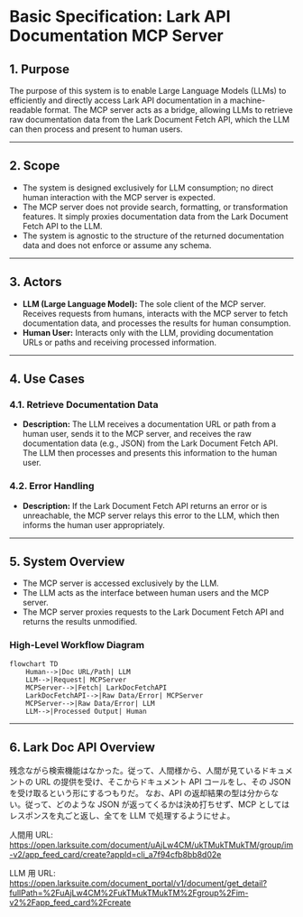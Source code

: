 # Basic Specification: Lark API Documentation MCP Server

## 1. Purpose

The purpose of this system is to enable Large Language Models (LLMs) to efficiently and directly access Lark API documentation in a machine-readable format. The MCP server acts as a bridge, allowing LLMs to retrieve raw documentation data from the Lark Document Fetch API, which the LLM can then process and present to human users.

---

## 2. Scope

- The system is designed exclusively for LLM consumption; no direct human interaction with the MCP server is expected.
- The MCP server does not provide search, formatting, or transformation features. It simply proxies documentation data from the Lark Document Fetch API to the LLM.
- The system is agnostic to the structure of the returned documentation data and does not enforce or assume any schema.

---

## 3. Actors

- **LLM (Large Language Model):** The sole client of the MCP server. Receives requests from humans, interacts with the MCP server to fetch documentation data, and processes the results for human consumption.
- **Human User:** Interacts only with the LLM, providing documentation URLs or paths and receiving processed information.

---

## 4. Use Cases

### 4.1. Retrieve Documentation Data

- **Description:** The LLM receives a documentation URL or path from a human user, sends it to the MCP server, and receives the raw documentation data (e.g., JSON) from the Lark Document Fetch API. The LLM then processes and presents this information to the human user.

### 4.2. Error Handling

- **Description:** If the Lark Document Fetch API returns an error or is unreachable, the MCP server relays this error to the LLM, which then informs the human user appropriately.

---

## 5. System Overview

- The MCP server is accessed exclusively by the LLM.
- The LLM acts as the interface between human users and the MCP server.
- The MCP server proxies requests to the Lark Document Fetch API and returns the results unmodified.

### High-Level Workflow Diagram

```mermaid
flowchart TD
    Human-->|Doc URL/Path| LLM
    LLM-->|Request| MCPServer
    MCPServer-->|Fetch| LarkDocFetchAPI
    LarkDocFetchAPI-->|Raw Data/Error| MCPServer
    MCPServer-->|Raw Data/Error| LLM
    LLM-->|Processed Output| Human
```

---

## 6. Lark Doc API Overview

残念ながら検索機能はなかった。従って、人間様から、人間が見ているドキュメントの URL の提供を受け、そこからドキュメント API コールをし、その JSON を受け取るという形にするつもりだ。
なお、API の返却結果の型は分からない。従って、どのような JSON が返ってくるかは決め打ちせず、MCP としてはレスポンスを丸ごと返し、全てを LLM で処理するようにせよ。

人間用 URL: https://open.larksuite.com/document/uAjLw4CM/ukTMukTMukTM/group/im-v2/app_feed_card/create?appId=cli_a7f94cfb8bb8d02e

LLM 用 URL: https://open.larksuite.com/document_portal/v1/document/get_detail?fullPath=%2FuAjLw4CM%2FukTMukTMukTM%2Fgroup%2Fim-v2%2Fapp_feed_card%2Fcreate

